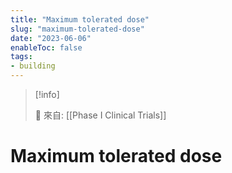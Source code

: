 ```yaml
---
title: "Maximum tolerated dose"
slug: "maximum-tolerated-dose"
date: "2023-06-06"
enableToc: false
tags:
- building
---
```


> [!info]
>
> 🌱 來自: [[Phase I Clinical Trials]]

# Maximum tolerated dose


